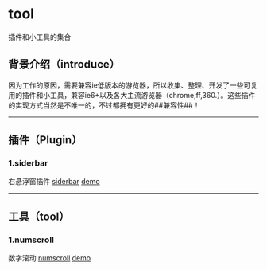 # tool
插件和小工具的集合

## 背景介绍（introduce）
因为工作的原因，需要兼容ie低版本的游览器，所以收集、整理、开发了一些可复用的插件和小工具，兼容ie6+以及各大主流游览器（chrome,ff,360.）。这些插件的实现方式当然是不唯一的，不过都拥有更好的##兼容性##！

------
## 插件（Plugin）
### 1.siderbar
右悬浮窗插件 [siderbar](https://github.com/luuck/tool/tree/master/siderbar)
[demo](https://luuck.github.io/tool/siderbar/siderbar.html)

------
## 工具（tool）
### 1.numscroll
数字滚动 [numscroll](https://github.com/luuck/tool/tree/master/numscroll)
[demo](https://luuck.github.io/tool/numscroll/index.html)

